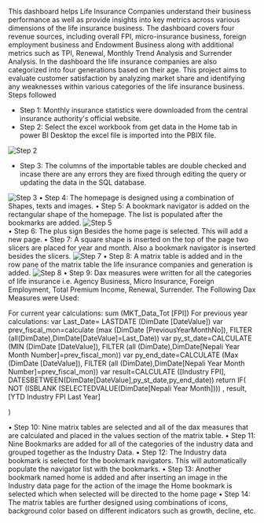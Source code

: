 This dashboard helps Life Insurance Companies understand their business performance as well as provide insights into key metrics across various dimensions of the life insurance business. The dashboard covers four revenue sources, including overall FPI, micro-insurance business, foreign employment business and Endowment Business along with additional metrics such as TPI, Renewal, Monthly Trend Analysis and Surrender Analysis. In the dashboard the life insurance companies are also categorized into four generations based on their age.
This project aims to evaluate customer satisfaction by analyzing market share and identifying any weaknesses within various categories of the life insurance business.
Steps followed
-	Step 1: Monthly insurance statistics were downloaded from the central insurance authority's official website.
-	Step 2: Select the excel workbook from get data in the Home tab in power BI Desktop the excel file is imported into the PBIX file.

![Step 2](https://github.com/samipdk/AnalyticsDashboard/assets/137905918/e3e8b51b-a330-45d9-b486-9e01e91d349a)

-	Step 3: The columns of the importable tables are double checked and incase there are any errors they are fixed through editing the query or updating the data in the SQL database.

![Step 3](https://github.com/samipdk/AnalyticsDashboard/assets/137905918/8366de64-ae9b-4978-b57d-749038824dad)
•	Step 4: The homepage is designed using a combination of Shapes, texts and images.
•	Step 5: A bookmark navigator is added on the rectangular shape of the  homepage. The list is populated after the bookmarks are added.
![Step 5](https://github.com/samipdk/AnalyticsDashboard/assets/137905918/17f370fb-7c4f-4196-9517-d552e0604898)  
•	Step 6: The plus sign Besides the home page is selected. This will add a new page.
•	Step 7: A square shape is inserted on the top of the page two slicers are placed for year and month. Also a bookmark navigator is inserted besides the slicers.
![Step 7](https://github.com/samipdk/AnalyticsDashboard/assets/137905918/0529e186-9164-41c2-99cd-5d36e8fbb6fb)
•	Step 8: A matrix table is added and in the row pane of the matrix table the life insurance companies and generation is added.
![Step 8](https://github.com/samipdk/AnalyticsDashboard/assets/137905918/eab93708-ffd4-45c4-aa25-f18ffde7155b)
•	Step 9: Dax measures were written for all the categories of life insurance i.e. Agency Business, Micro Insurance, Foreign Employment, Total Premium Income, Renewal, Surrender.
The Following Dax Measures were Used:

For current year calculations: 
sum (MKT_Data_Tot [FPI])
For previous year calculations: 
var Last_Date= LASTDATE (DimDate [DateValue])
var prev_fiscal_mon=calculate (max (DimDate [PreviousYearMonthNo]), FILTER (all(DimDate),DimDate[DateValue]=Last_Date))
var py_st_date=CALCULATE (MIN (DimDate [DateValue]), FILTER (all (DimDate),DimDate[Nepali Year Month Number]=prev_fiscal_mon))
var py_end_date=CALCULATE (Max (DimDate [DateValue]), FILTER (all (DimDate),DimDate[Nepali Year Month Number]=prev_fiscal_mon))
var result=CALCULATE ([Industry FPI], DATESBETWEEN(DimDate[DateValue],py_st_date,py_end_date))
return 
IF(
    NOT (ISBLANK (SELECTEDVALUE(DimDate[Nepali Year Month])))
    , result, [YTD Industry FPI Last Year]

)


•	Step 10: Nine matrix tables are selected and all of the dax measures that are calculated and placed in the values section of the matrix table.
•	Step 11: Nine Bookmarks are added for all of the categories of the industry data and grouped together as the Industry Data.
•	Step 12: The Industry data bookmark is selected for the bookmark navigators. This will automatically populate the navigator list with the bookmarks.
•	Step 13: Another bookmark named home is added and after inserting an image in the Industry data page for the action of the image the Home bookmark is selected which when selected will be directed to the home page
•	Step 14: The matrix tables are further designed using combinations of icons, background color based on different indicators such as growth, decline, etc.

